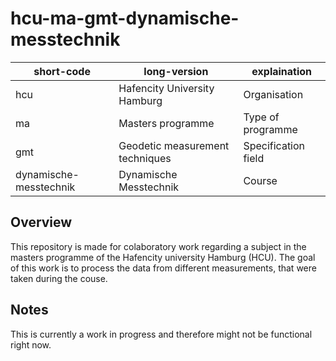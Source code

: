 # hcu-ma-gmt-dynamische-messtechnik

|short-code|long-version|explaination|
|---|---|---|
|hcu|Hafencity University Hamburg|Organisation|
|ma|Masters programme|Type of programme|
|gmt|Geodetic measurement techniques|Specification field|
|dynamische-messtechnik|Dynamische Messtechnik|Course|

## Overview

This repository is made for colaboratory work regarding a subject in the masters programme of the Hafencity university Hamburg (HCU). The goal of this work is to process the data from different measurements, that were taken during the couse.

## Notes

This is currently a work in progress and therefore might not be functional right now.
